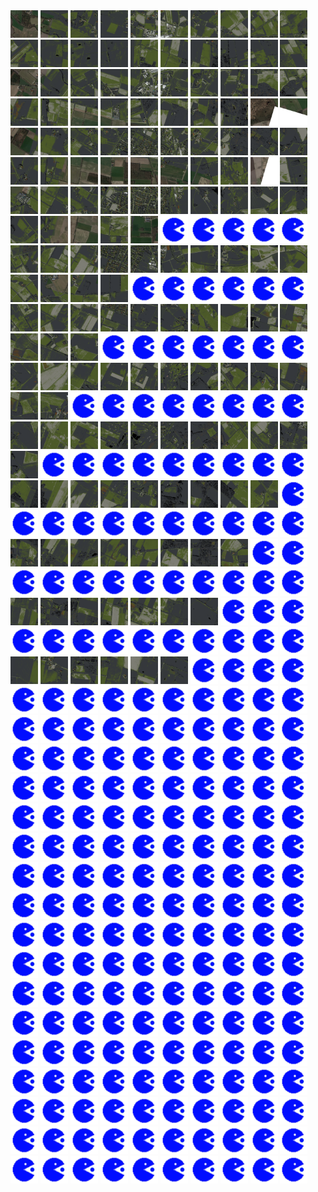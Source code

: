 <html>
<div>
<img src="https://github.com/HakkaTjakka/NL_TILE_MAP/blob/main/18/645/-1039/r.6450.-10390.png" height="44" width="44">
<img src="https://github.com/HakkaTjakka/NL_TILE_MAP/blob/main/18/645/-1039/r.6451.-10390.png" height="44" width="44">
<img src="https://github.com/HakkaTjakka/NL_TILE_MAP/blob/main/18/645/-1039/r.6452.-10390.png" height="44" width="44">
<img src="https://github.com/HakkaTjakka/NL_TILE_MAP/blob/main/18/645/-1039/r.6453.-10390.png" height="44" width="44">
<img src="https://github.com/HakkaTjakka/NL_TILE_MAP/blob/main/18/645/-1039/r.6454.-10390.png" height="44" width="44">
<img src="https://github.com/HakkaTjakka/NL_TILE_MAP/blob/main/18/645/-1039/r.6455.-10390.png" height="44" width="44">
<img src="https://github.com/HakkaTjakka/NL_TILE_MAP/blob/main/18/645/-1039/r.6456.-10390.png" height="44" width="44">
<img src="https://github.com/HakkaTjakka/NL_TILE_MAP/blob/main/18/645/-1039/r.6457.-10390.png" height="44" width="44">
<img src="https://github.com/HakkaTjakka/NL_TILE_MAP/blob/main/18/645/-1039/r.6458.-10390.png" height="44" width="44">
<img src="https://github.com/HakkaTjakka/NL_TILE_MAP/blob/main/18/645/-1039/r.6459.-10390.png" height="44" width="44">
<img src="https://github.com/HakkaTjakka/NL_TILE_MAP/blob/main/18/646/-1039/r.6460.-10390.png" height="44" width="44">
<img src="https://github.com/HakkaTjakka/NL_TILE_MAP/blob/main/18/646/-1039/r.6461.-10390.png" height="44" width="44">
<img src="https://github.com/HakkaTjakka/NL_TILE_MAP/blob/main/18/646/-1039/r.6462.-10390.png" height="44" width="44">
<img src="https://github.com/HakkaTjakka/NL_TILE_MAP/blob/main/18/646/-1039/r.6463.-10390.png" height="44" width="44">
<img src="https://github.com/HakkaTjakka/NL_TILE_MAP/blob/main/18/646/-1039/r.6464.-10390.png" height="44" width="44">
<img src="https://github.com/HakkaTjakka/NL_TILE_MAP/blob/main/18/646/-1039/r.6465.-10390.png" height="44" width="44">
<img src="https://github.com/HakkaTjakka/NL_TILE_MAP/blob/main/18/646/-1039/r.6466.-10390.png" height="44" width="44">
<img src="https://github.com/HakkaTjakka/NL_TILE_MAP/blob/main/18/646/-1039/r.6467.-10390.png" height="44" width="44">
<img src="https://github.com/HakkaTjakka/NL_TILE_MAP/blob/main/18/646/-1039/r.6468.-10390.png" height="44" width="44">
<img src="https://github.com/HakkaTjakka/NL_TILE_MAP/blob/main/18/646/-1039/r.6469.-10390.png" height="44" width="44">
<br>
<img src="https://github.com/HakkaTjakka/NL_TILE_MAP/blob/main/18/645/-1039/r.6450.-10389.png" height="44" width="44">
<img src="https://github.com/HakkaTjakka/NL_TILE_MAP/blob/main/18/645/-1039/r.6451.-10389.png" height="44" width="44">
<img src="https://github.com/HakkaTjakka/NL_TILE_MAP/blob/main/18/645/-1039/r.6452.-10389.png" height="44" width="44">
<img src="https://github.com/HakkaTjakka/NL_TILE_MAP/blob/main/18/645/-1039/r.6453.-10389.png" height="44" width="44">
<img src="https://github.com/HakkaTjakka/NL_TILE_MAP/blob/main/18/645/-1039/r.6454.-10389.png" height="44" width="44">
<img src="https://github.com/HakkaTjakka/NL_TILE_MAP/blob/main/18/645/-1039/r.6455.-10389.png" height="44" width="44">
<img src="https://github.com/HakkaTjakka/NL_TILE_MAP/blob/main/18/645/-1039/r.6456.-10389.png" height="44" width="44">
<img src="https://github.com/HakkaTjakka/NL_TILE_MAP/blob/main/18/645/-1039/r.6457.-10389.png" height="44" width="44">
<img src="https://github.com/HakkaTjakka/NL_TILE_MAP/blob/main/18/645/-1039/r.6458.-10389.png" height="44" width="44">
<img src="https://github.com/HakkaTjakka/NL_TILE_MAP/blob/main/18/645/-1039/r.6459.-10389.png" height="44" width="44">
<img src="https://github.com/HakkaTjakka/NL_TILE_MAP/blob/main/18/646/-1039/r.6460.-10389.png" height="44" width="44">
<img src="https://github.com/HakkaTjakka/NL_TILE_MAP/blob/main/18/646/-1039/r.6461.-10389.png" height="44" width="44">
<img src="https://github.com/HakkaTjakka/NL_TILE_MAP/blob/main/18/646/-1039/r.6462.-10389.png" height="44" width="44">
<img src="https://github.com/HakkaTjakka/NL_TILE_MAP/blob/main/18/646/-1039/r.6463.-10389.png" height="44" width="44">
<img src="https://github.com/HakkaTjakka/NL_TILE_MAP/blob/main/18/646/-1039/r.6464.-10389.png" height="44" width="44">
<img src="https://github.com/HakkaTjakka/NL_TILE_MAP/blob/main/18/646/-1039/r.6465.-10389.png" height="44" width="44">
<img src="https://github.com/HakkaTjakka/NL_TILE_MAP/blob/main/18/646/-1039/r.6466.-10389.png" height="44" width="44">
<img src="https://github.com/HakkaTjakka/NL_TILE_MAP/blob/main/18/646/-1039/r.6467.-10389.png" height="44" width="44">
<img src="https://github.com/HakkaTjakka/NL_TILE_MAP/blob/main/18/646/-1039/r.6468.-10389.png" height="44" width="44">
<img src="https://github.com/HakkaTjakka/NL_TILE_MAP/blob/main/18/646/-1039/r.6469.-10389.png" height="44" width="44">
<br>
<img src="https://github.com/HakkaTjakka/NL_TILE_MAP/blob/main/18/645/-1039/r.6450.-10388.png" height="44" width="44">
<img src="https://github.com/HakkaTjakka/NL_TILE_MAP/blob/main/18/645/-1039/r.6451.-10388.png" height="44" width="44">
<img src="https://github.com/HakkaTjakka/NL_TILE_MAP/blob/main/18/645/-1039/r.6452.-10388.png" height="44" width="44">
<img src="https://github.com/HakkaTjakka/NL_TILE_MAP/blob/main/18/645/-1039/r.6453.-10388.png" height="44" width="44">
<img src="https://github.com/HakkaTjakka/NL_TILE_MAP/blob/main/18/645/-1039/r.6454.-10388.png" height="44" width="44">
<img src="https://github.com/HakkaTjakka/NL_TILE_MAP/blob/main/18/645/-1039/r.6455.-10388.png" height="44" width="44">
<img src="https://github.com/HakkaTjakka/NL_TILE_MAP/blob/main/18/645/-1039/r.6456.-10388.png" height="44" width="44">
<img src="https://github.com/HakkaTjakka/NL_TILE_MAP/blob/main/18/645/-1039/r.6457.-10388.png" height="44" width="44">
<img src="https://github.com/HakkaTjakka/NL_TILE_MAP/blob/main/18/645/-1039/r.6458.-10388.png" height="44" width="44">
<img src="https://github.com/HakkaTjakka/NL_TILE_MAP/blob/main/18/645/-1039/r.6459.-10388.png" height="44" width="44">
<img src="https://github.com/HakkaTjakka/NL_TILE_MAP/blob/main/18/646/-1039/r.6460.-10388.png" height="44" width="44">
<img src="https://github.com/HakkaTjakka/NL_TILE_MAP/blob/main/18/646/-1039/r.6461.-10388.png" height="44" width="44">
<img src="https://github.com/HakkaTjakka/NL_TILE_MAP/blob/main/18/646/-1039/r.6462.-10388.png" height="44" width="44">
<img src="https://github.com/HakkaTjakka/NL_TILE_MAP/blob/main/18/646/-1039/r.6463.-10388.png" height="44" width="44">
<img src="https://github.com/HakkaTjakka/NL_TILE_MAP/blob/main/18/646/-1039/r.6464.-10388.png" height="44" width="44">
<img src="https://github.com/HakkaTjakka/NL_TILE_MAP/blob/main/18/646/-1039/r.6465.-10388.png" height="44" width="44">
<img src="https://github.com/HakkaTjakka/NL_TILE_MAP/blob/main/18/646/-1039/r.6466.-10388.png" height="44" width="44">
<img src="https://github.com/HakkaTjakka/NL_TILE_MAP/blob/main/18/646/-1039/r.6467.-10388.png" height="44" width="44">
<img src="https://github.com/HakkaTjakka/NL_TILE_MAP/blob/main/18/646/-1039/r.6468.-10388.png" height="44" width="44">
<img src="https://github.com/HakkaTjakka/NL_TILE_MAP/blob/main/18/646/-1039/r.6469.-10388.png" height="44" width="44">
<br>
<img src="https://github.com/HakkaTjakka/NL_TILE_MAP/blob/main/18/645/-1039/r.6450.-10387.png" height="44" width="44">
<img src="https://github.com/HakkaTjakka/NL_TILE_MAP/blob/main/18/645/-1039/r.6451.-10387.png" height="44" width="44">
<img src="https://github.com/HakkaTjakka/NL_TILE_MAP/blob/main/18/645/-1039/r.6452.-10387.png" height="44" width="44">
<img src="https://github.com/HakkaTjakka/NL_TILE_MAP/blob/main/18/645/-1039/r.6453.-10387.png" height="44" width="44">
<img src="https://github.com/HakkaTjakka/NL_TILE_MAP/blob/main/18/645/-1039/r.6454.-10387.png" height="44" width="44">
<img src="https://github.com/HakkaTjakka/NL_TILE_MAP/blob/main/18/645/-1039/r.6455.-10387.png" height="44" width="44">
<img src="https://github.com/HakkaTjakka/NL_TILE_MAP/blob/main/18/645/-1039/r.6456.-10387.png" height="44" width="44">
<img src="https://github.com/HakkaTjakka/NL_TILE_MAP/blob/main/18/645/-1039/r.6457.-10387.png" height="44" width="44">
<img src="https://github.com/HakkaTjakka/NL_TILE_MAP/blob/main/18/645/-1039/r.6458.-10387.png" height="44" width="44">
<img src="https://github.com/HakkaTjakka/NL_TILE_MAP/blob/main/18/645/-1039/r.6459.-10387.png" height="44" width="44">
<img src="https://github.com/HakkaTjakka/NL_TILE_MAP/blob/main/18/646/-1039/r.6460.-10387.png" height="44" width="44">
<img src="https://github.com/HakkaTjakka/NL_TILE_MAP/blob/main/18/646/-1039/r.6461.-10387.png" height="44" width="44">
<img src="https://github.com/HakkaTjakka/NL_TILE_MAP/blob/main/18/646/-1039/r.6462.-10387.png" height="44" width="44">
<img src="https://github.com/HakkaTjakka/NL_TILE_MAP/blob/main/18/646/-1039/r.6463.-10387.png" height="44" width="44">
<img src="https://github.com/HakkaTjakka/NL_TILE_MAP/blob/main/18/646/-1039/r.6464.-10387.png" height="44" width="44">
<img src="https://github.com/HakkaTjakka/NL_TILE_MAP/blob/main/source.png" height="44" width="44">
<img src="https://github.com/HakkaTjakka/NL_TILE_MAP/blob/main/source.png" height="44" width="44">
<img src="https://github.com/HakkaTjakka/NL_TILE_MAP/blob/main/source.png" height="44" width="44">
<img src="https://github.com/HakkaTjakka/NL_TILE_MAP/blob/main/source.png" height="44" width="44">
<img src="https://github.com/HakkaTjakka/NL_TILE_MAP/blob/main/source.png" height="44" width="44">
<br>
<img src="https://github.com/HakkaTjakka/NL_TILE_MAP/blob/main/18/645/-1039/r.6450.-10386.png" height="44" width="44">
<img src="https://github.com/HakkaTjakka/NL_TILE_MAP/blob/main/18/645/-1039/r.6451.-10386.png" height="44" width="44">
<img src="https://github.com/HakkaTjakka/NL_TILE_MAP/blob/main/18/645/-1039/r.6452.-10386.png" height="44" width="44">
<img src="https://github.com/HakkaTjakka/NL_TILE_MAP/blob/main/18/645/-1039/r.6453.-10386.png" height="44" width="44">
<img src="https://github.com/HakkaTjakka/NL_TILE_MAP/blob/main/18/645/-1039/r.6454.-10386.png" height="44" width="44">
<img src="https://github.com/HakkaTjakka/NL_TILE_MAP/blob/main/18/645/-1039/r.6455.-10386.png" height="44" width="44">
<img src="https://github.com/HakkaTjakka/NL_TILE_MAP/blob/main/18/645/-1039/r.6456.-10386.png" height="44" width="44">
<img src="https://github.com/HakkaTjakka/NL_TILE_MAP/blob/main/18/645/-1039/r.6457.-10386.png" height="44" width="44">
<img src="https://github.com/HakkaTjakka/NL_TILE_MAP/blob/main/18/645/-1039/r.6458.-10386.png" height="44" width="44">
<img src="https://github.com/HakkaTjakka/NL_TILE_MAP/blob/main/18/645/-1039/r.6459.-10386.png" height="44" width="44">
<img src="https://github.com/HakkaTjakka/NL_TILE_MAP/blob/main/18/646/-1039/r.6460.-10386.png" height="44" width="44">
<img src="https://github.com/HakkaTjakka/NL_TILE_MAP/blob/main/18/646/-1039/r.6461.-10386.png" height="44" width="44">
<img src="https://github.com/HakkaTjakka/NL_TILE_MAP/blob/main/18/646/-1039/r.6462.-10386.png" height="44" width="44">
<img src="https://github.com/HakkaTjakka/NL_TILE_MAP/blob/main/18/646/-1039/r.6463.-10386.png" height="44" width="44">
<img src="https://github.com/HakkaTjakka/NL_TILE_MAP/blob/main/source.png" height="44" width="44">
<img src="https://github.com/HakkaTjakka/NL_TILE_MAP/blob/main/source.png" height="44" width="44">
<img src="https://github.com/HakkaTjakka/NL_TILE_MAP/blob/main/source.png" height="44" width="44">
<img src="https://github.com/HakkaTjakka/NL_TILE_MAP/blob/main/source.png" height="44" width="44">
<img src="https://github.com/HakkaTjakka/NL_TILE_MAP/blob/main/source.png" height="44" width="44">
<img src="https://github.com/HakkaTjakka/NL_TILE_MAP/blob/main/source.png" height="44" width="44">
<br>
<img src="https://github.com/HakkaTjakka/NL_TILE_MAP/blob/main/18/645/-1039/r.6450.-10385.png" height="44" width="44">
<img src="https://github.com/HakkaTjakka/NL_TILE_MAP/blob/main/18/645/-1039/r.6451.-10385.png" height="44" width="44">
<img src="https://github.com/HakkaTjakka/NL_TILE_MAP/blob/main/18/645/-1039/r.6452.-10385.png" height="44" width="44">
<img src="https://github.com/HakkaTjakka/NL_TILE_MAP/blob/main/18/645/-1039/r.6453.-10385.png" height="44" width="44">
<img src="https://github.com/HakkaTjakka/NL_TILE_MAP/blob/main/18/645/-1039/r.6454.-10385.png" height="44" width="44">
<img src="https://github.com/HakkaTjakka/NL_TILE_MAP/blob/main/18/645/-1039/r.6455.-10385.png" height="44" width="44">
<img src="https://github.com/HakkaTjakka/NL_TILE_MAP/blob/main/18/645/-1039/r.6456.-10385.png" height="44" width="44">
<img src="https://github.com/HakkaTjakka/NL_TILE_MAP/blob/main/18/645/-1039/r.6457.-10385.png" height="44" width="44">
<img src="https://github.com/HakkaTjakka/NL_TILE_MAP/blob/main/18/645/-1039/r.6458.-10385.png" height="44" width="44">
<img src="https://github.com/HakkaTjakka/NL_TILE_MAP/blob/main/18/645/-1039/r.6459.-10385.png" height="44" width="44">
<img src="https://github.com/HakkaTjakka/NL_TILE_MAP/blob/main/18/646/-1039/r.6460.-10385.png" height="44" width="44">
<img src="https://github.com/HakkaTjakka/NL_TILE_MAP/blob/main/18/646/-1039/r.6461.-10385.png" height="44" width="44">
<img src="https://github.com/HakkaTjakka/NL_TILE_MAP/blob/main/18/646/-1039/r.6462.-10385.png" height="44" width="44">
<img src="https://github.com/HakkaTjakka/NL_TILE_MAP/blob/main/source.png" height="44" width="44">
<img src="https://github.com/HakkaTjakka/NL_TILE_MAP/blob/main/source.png" height="44" width="44">
<img src="https://github.com/HakkaTjakka/NL_TILE_MAP/blob/main/source.png" height="44" width="44">
<img src="https://github.com/HakkaTjakka/NL_TILE_MAP/blob/main/source.png" height="44" width="44">
<img src="https://github.com/HakkaTjakka/NL_TILE_MAP/blob/main/source.png" height="44" width="44">
<img src="https://github.com/HakkaTjakka/NL_TILE_MAP/blob/main/source.png" height="44" width="44">
<img src="https://github.com/HakkaTjakka/NL_TILE_MAP/blob/main/source.png" height="44" width="44">
<br>
<img src="https://github.com/HakkaTjakka/NL_TILE_MAP/blob/main/18/645/-1039/r.6450.-10384.png" height="44" width="44">
<img src="https://github.com/HakkaTjakka/NL_TILE_MAP/blob/main/18/645/-1039/r.6451.-10384.png" height="44" width="44">
<img src="https://github.com/HakkaTjakka/NL_TILE_MAP/blob/main/18/645/-1039/r.6452.-10384.png" height="44" width="44">
<img src="https://github.com/HakkaTjakka/NL_TILE_MAP/blob/main/18/645/-1039/r.6453.-10384.png" height="44" width="44">
<img src="https://github.com/HakkaTjakka/NL_TILE_MAP/blob/main/18/645/-1039/r.6454.-10384.png" height="44" width="44">
<img src="https://github.com/HakkaTjakka/NL_TILE_MAP/blob/main/18/645/-1039/r.6455.-10384.png" height="44" width="44">
<img src="https://github.com/HakkaTjakka/NL_TILE_MAP/blob/main/18/645/-1039/r.6456.-10384.png" height="44" width="44">
<img src="https://github.com/HakkaTjakka/NL_TILE_MAP/blob/main/18/645/-1039/r.6457.-10384.png" height="44" width="44">
<img src="https://github.com/HakkaTjakka/NL_TILE_MAP/blob/main/18/645/-1039/r.6458.-10384.png" height="44" width="44">
<img src="https://github.com/HakkaTjakka/NL_TILE_MAP/blob/main/18/645/-1039/r.6459.-10384.png" height="44" width="44">
<img src="https://github.com/HakkaTjakka/NL_TILE_MAP/blob/main/18/646/-1039/r.6460.-10384.png" height="44" width="44">
<img src="https://github.com/HakkaTjakka/NL_TILE_MAP/blob/main/18/646/-1039/r.6461.-10384.png" height="44" width="44">
<img src="https://github.com/HakkaTjakka/NL_TILE_MAP/blob/main/source.png" height="44" width="44">
<img src="https://github.com/HakkaTjakka/NL_TILE_MAP/blob/main/source.png" height="44" width="44">
<img src="https://github.com/HakkaTjakka/NL_TILE_MAP/blob/main/source.png" height="44" width="44">
<img src="https://github.com/HakkaTjakka/NL_TILE_MAP/blob/main/source.png" height="44" width="44">
<img src="https://github.com/HakkaTjakka/NL_TILE_MAP/blob/main/source.png" height="44" width="44">
<img src="https://github.com/HakkaTjakka/NL_TILE_MAP/blob/main/source.png" height="44" width="44">
<img src="https://github.com/HakkaTjakka/NL_TILE_MAP/blob/main/source.png" height="44" width="44">
<img src="https://github.com/HakkaTjakka/NL_TILE_MAP/blob/main/source.png" height="44" width="44">
<br>
<img src="https://github.com/HakkaTjakka/NL_TILE_MAP/blob/main/18/645/-1039/r.6450.-10383.png" height="44" width="44">
<img src="https://github.com/HakkaTjakka/NL_TILE_MAP/blob/main/18/645/-1039/r.6451.-10383.png" height="44" width="44">
<img src="https://github.com/HakkaTjakka/NL_TILE_MAP/blob/main/18/645/-1039/r.6452.-10383.png" height="44" width="44">
<img src="https://github.com/HakkaTjakka/NL_TILE_MAP/blob/main/18/645/-1039/r.6453.-10383.png" height="44" width="44">
<img src="https://github.com/HakkaTjakka/NL_TILE_MAP/blob/main/18/645/-1039/r.6454.-10383.png" height="44" width="44">
<img src="https://github.com/HakkaTjakka/NL_TILE_MAP/blob/main/18/645/-1039/r.6455.-10383.png" height="44" width="44">
<img src="https://github.com/HakkaTjakka/NL_TILE_MAP/blob/main/18/645/-1039/r.6456.-10383.png" height="44" width="44">
<img src="https://github.com/HakkaTjakka/NL_TILE_MAP/blob/main/18/645/-1039/r.6457.-10383.png" height="44" width="44">
<img src="https://github.com/HakkaTjakka/NL_TILE_MAP/blob/main/18/645/-1039/r.6458.-10383.png" height="44" width="44">
<img src="https://github.com/HakkaTjakka/NL_TILE_MAP/blob/main/18/645/-1039/r.6459.-10383.png" height="44" width="44">
<img src="https://github.com/HakkaTjakka/NL_TILE_MAP/blob/main/18/646/-1039/r.6460.-10383.png" height="44" width="44">
<img src="https://github.com/HakkaTjakka/NL_TILE_MAP/blob/main/source.png" height="44" width="44">
<img src="https://github.com/HakkaTjakka/NL_TILE_MAP/blob/main/source.png" height="44" width="44">
<img src="https://github.com/HakkaTjakka/NL_TILE_MAP/blob/main/source.png" height="44" width="44">
<img src="https://github.com/HakkaTjakka/NL_TILE_MAP/blob/main/source.png" height="44" width="44">
<img src="https://github.com/HakkaTjakka/NL_TILE_MAP/blob/main/source.png" height="44" width="44">
<img src="https://github.com/HakkaTjakka/NL_TILE_MAP/blob/main/source.png" height="44" width="44">
<img src="https://github.com/HakkaTjakka/NL_TILE_MAP/blob/main/source.png" height="44" width="44">
<img src="https://github.com/HakkaTjakka/NL_TILE_MAP/blob/main/source.png" height="44" width="44">
<img src="https://github.com/HakkaTjakka/NL_TILE_MAP/blob/main/source.png" height="44" width="44">
<br>
<img src="https://github.com/HakkaTjakka/NL_TILE_MAP/blob/main/18/645/-1039/r.6450.-10382.png" height="44" width="44">
<img src="https://github.com/HakkaTjakka/NL_TILE_MAP/blob/main/18/645/-1039/r.6451.-10382.png" height="44" width="44">
<img src="https://github.com/HakkaTjakka/NL_TILE_MAP/blob/main/18/645/-1039/r.6452.-10382.png" height="44" width="44">
<img src="https://github.com/HakkaTjakka/NL_TILE_MAP/blob/main/18/645/-1039/r.6453.-10382.png" height="44" width="44">
<img src="https://github.com/HakkaTjakka/NL_TILE_MAP/blob/main/18/645/-1039/r.6454.-10382.png" height="44" width="44">
<img src="https://github.com/HakkaTjakka/NL_TILE_MAP/blob/main/18/645/-1039/r.6455.-10382.png" height="44" width="44">
<img src="https://github.com/HakkaTjakka/NL_TILE_MAP/blob/main/18/645/-1039/r.6456.-10382.png" height="44" width="44">
<img src="https://github.com/HakkaTjakka/NL_TILE_MAP/blob/main/18/645/-1039/r.6457.-10382.png" height="44" width="44">
<img src="https://github.com/HakkaTjakka/NL_TILE_MAP/blob/main/18/645/-1039/r.6458.-10382.png" height="44" width="44">
<img src="https://github.com/HakkaTjakka/NL_TILE_MAP/blob/main/source.png" height="44" width="44">
<img src="https://github.com/HakkaTjakka/NL_TILE_MAP/blob/main/source.png" height="44" width="44">
<img src="https://github.com/HakkaTjakka/NL_TILE_MAP/blob/main/source.png" height="44" width="44">
<img src="https://github.com/HakkaTjakka/NL_TILE_MAP/blob/main/source.png" height="44" width="44">
<img src="https://github.com/HakkaTjakka/NL_TILE_MAP/blob/main/source.png" height="44" width="44">
<img src="https://github.com/HakkaTjakka/NL_TILE_MAP/blob/main/source.png" height="44" width="44">
<img src="https://github.com/HakkaTjakka/NL_TILE_MAP/blob/main/source.png" height="44" width="44">
<img src="https://github.com/HakkaTjakka/NL_TILE_MAP/blob/main/source.png" height="44" width="44">
<img src="https://github.com/HakkaTjakka/NL_TILE_MAP/blob/main/source.png" height="44" width="44">
<img src="https://github.com/HakkaTjakka/NL_TILE_MAP/blob/main/source.png" height="44" width="44">
<img src="https://github.com/HakkaTjakka/NL_TILE_MAP/blob/main/source.png" height="44" width="44">
<br>
<img src="https://github.com/HakkaTjakka/NL_TILE_MAP/blob/main/18/645/-1039/r.6450.-10381.png" height="44" width="44">
<img src="https://github.com/HakkaTjakka/NL_TILE_MAP/blob/main/18/645/-1039/r.6451.-10381.png" height="44" width="44">
<img src="https://github.com/HakkaTjakka/NL_TILE_MAP/blob/main/18/645/-1039/r.6452.-10381.png" height="44" width="44">
<img src="https://github.com/HakkaTjakka/NL_TILE_MAP/blob/main/18/645/-1039/r.6453.-10381.png" height="44" width="44">
<img src="https://github.com/HakkaTjakka/NL_TILE_MAP/blob/main/18/645/-1039/r.6454.-10381.png" height="44" width="44">
<img src="https://github.com/HakkaTjakka/NL_TILE_MAP/blob/main/18/645/-1039/r.6455.-10381.png" height="44" width="44">
<img src="https://github.com/HakkaTjakka/NL_TILE_MAP/blob/main/18/645/-1039/r.6456.-10381.png" height="44" width="44">
<img src="https://github.com/HakkaTjakka/NL_TILE_MAP/blob/main/18/645/-1039/r.6457.-10381.png" height="44" width="44">
<img src="https://github.com/HakkaTjakka/NL_TILE_MAP/blob/main/source.png" height="44" width="44">
<img src="https://github.com/HakkaTjakka/NL_TILE_MAP/blob/main/source.png" height="44" width="44">
<img src="https://github.com/HakkaTjakka/NL_TILE_MAP/blob/main/source.png" height="44" width="44">
<img src="https://github.com/HakkaTjakka/NL_TILE_MAP/blob/main/source.png" height="44" width="44">
<img src="https://github.com/HakkaTjakka/NL_TILE_MAP/blob/main/source.png" height="44" width="44">
<img src="https://github.com/HakkaTjakka/NL_TILE_MAP/blob/main/source.png" height="44" width="44">
<img src="https://github.com/HakkaTjakka/NL_TILE_MAP/blob/main/source.png" height="44" width="44">
<img src="https://github.com/HakkaTjakka/NL_TILE_MAP/blob/main/source.png" height="44" width="44">
<img src="https://github.com/HakkaTjakka/NL_TILE_MAP/blob/main/source.png" height="44" width="44">
<img src="https://github.com/HakkaTjakka/NL_TILE_MAP/blob/main/source.png" height="44" width="44">
<img src="https://github.com/HakkaTjakka/NL_TILE_MAP/blob/main/source.png" height="44" width="44">
<img src="https://github.com/HakkaTjakka/NL_TILE_MAP/blob/main/source.png" height="44" width="44">
<br>
<img src="https://github.com/HakkaTjakka/NL_TILE_MAP/blob/main/18/645/-1038/r.6450.-10380.png" height="44" width="44">
<img src="https://github.com/HakkaTjakka/NL_TILE_MAP/blob/main/18/645/-1038/r.6451.-10380.png" height="44" width="44">
<img src="https://github.com/HakkaTjakka/NL_TILE_MAP/blob/main/18/645/-1038/r.6452.-10380.png" height="44" width="44">
<img src="https://github.com/HakkaTjakka/NL_TILE_MAP/blob/main/18/645/-1038/r.6453.-10380.png" height="44" width="44">
<img src="https://github.com/HakkaTjakka/NL_TILE_MAP/blob/main/18/645/-1038/r.6454.-10380.png" height="44" width="44">
<img src="https://github.com/HakkaTjakka/NL_TILE_MAP/blob/main/18/645/-1038/r.6455.-10380.png" height="44" width="44">
<img src="https://github.com/HakkaTjakka/NL_TILE_MAP/blob/main/18/645/-1038/r.6456.-10380.png" height="44" width="44">
<img src="https://github.com/HakkaTjakka/NL_TILE_MAP/blob/main/source.png" height="44" width="44">
<img src="https://github.com/HakkaTjakka/NL_TILE_MAP/blob/main/source.png" height="44" width="44">
<img src="https://github.com/HakkaTjakka/NL_TILE_MAP/blob/main/source.png" height="44" width="44">
<img src="https://github.com/HakkaTjakka/NL_TILE_MAP/blob/main/source.png" height="44" width="44">
<img src="https://github.com/HakkaTjakka/NL_TILE_MAP/blob/main/source.png" height="44" width="44">
<img src="https://github.com/HakkaTjakka/NL_TILE_MAP/blob/main/source.png" height="44" width="44">
<img src="https://github.com/HakkaTjakka/NL_TILE_MAP/blob/main/source.png" height="44" width="44">
<img src="https://github.com/HakkaTjakka/NL_TILE_MAP/blob/main/source.png" height="44" width="44">
<img src="https://github.com/HakkaTjakka/NL_TILE_MAP/blob/main/source.png" height="44" width="44">
<img src="https://github.com/HakkaTjakka/NL_TILE_MAP/blob/main/source.png" height="44" width="44">
<img src="https://github.com/HakkaTjakka/NL_TILE_MAP/blob/main/source.png" height="44" width="44">
<img src="https://github.com/HakkaTjakka/NL_TILE_MAP/blob/main/source.png" height="44" width="44">
<img src="https://github.com/HakkaTjakka/NL_TILE_MAP/blob/main/source.png" height="44" width="44">
<br>
<img src="https://github.com/HakkaTjakka/NL_TILE_MAP/blob/main/18/645/-1038/r.6450.-10379.png" height="44" width="44">
<img src="https://github.com/HakkaTjakka/NL_TILE_MAP/blob/main/18/645/-1038/r.6451.-10379.png" height="44" width="44">
<img src="https://github.com/HakkaTjakka/NL_TILE_MAP/blob/main/18/645/-1038/r.6452.-10379.png" height="44" width="44">
<img src="https://github.com/HakkaTjakka/NL_TILE_MAP/blob/main/18/645/-1038/r.6453.-10379.png" height="44" width="44">
<img src="https://github.com/HakkaTjakka/NL_TILE_MAP/blob/main/18/645/-1038/r.6454.-10379.png" height="44" width="44">
<img src="https://github.com/HakkaTjakka/NL_TILE_MAP/blob/main/18/645/-1038/r.6455.-10379.png" height="44" width="44">
<img src="https://github.com/HakkaTjakka/NL_TILE_MAP/blob/main/source.png" height="44" width="44">
<img src="https://github.com/HakkaTjakka/NL_TILE_MAP/blob/main/source.png" height="44" width="44">
<img src="https://github.com/HakkaTjakka/NL_TILE_MAP/blob/main/source.png" height="44" width="44">
<img src="https://github.com/HakkaTjakka/NL_TILE_MAP/blob/main/source.png" height="44" width="44">
<img src="https://github.com/HakkaTjakka/NL_TILE_MAP/blob/main/source.png" height="44" width="44">
<img src="https://github.com/HakkaTjakka/NL_TILE_MAP/blob/main/source.png" height="44" width="44">
<img src="https://github.com/HakkaTjakka/NL_TILE_MAP/blob/main/source.png" height="44" width="44">
<img src="https://github.com/HakkaTjakka/NL_TILE_MAP/blob/main/source.png" height="44" width="44">
<img src="https://github.com/HakkaTjakka/NL_TILE_MAP/blob/main/source.png" height="44" width="44">
<img src="https://github.com/HakkaTjakka/NL_TILE_MAP/blob/main/source.png" height="44" width="44">
<img src="https://github.com/HakkaTjakka/NL_TILE_MAP/blob/main/source.png" height="44" width="44">
<img src="https://github.com/HakkaTjakka/NL_TILE_MAP/blob/main/source.png" height="44" width="44">
<img src="https://github.com/HakkaTjakka/NL_TILE_MAP/blob/main/source.png" height="44" width="44">
<img src="https://github.com/HakkaTjakka/NL_TILE_MAP/blob/main/source.png" height="44" width="44">
<br>
<img src="https://github.com/HakkaTjakka/NL_TILE_MAP/blob/main/source.png" height="44" width="44">
<img src="https://github.com/HakkaTjakka/NL_TILE_MAP/blob/main/source.png" height="44" width="44">
<img src="https://github.com/HakkaTjakka/NL_TILE_MAP/blob/main/source.png" height="44" width="44">
<img src="https://github.com/HakkaTjakka/NL_TILE_MAP/blob/main/source.png" height="44" width="44">
<img src="https://github.com/HakkaTjakka/NL_TILE_MAP/blob/main/source.png" height="44" width="44">
<img src="https://github.com/HakkaTjakka/NL_TILE_MAP/blob/main/source.png" height="44" width="44">
<img src="https://github.com/HakkaTjakka/NL_TILE_MAP/blob/main/source.png" height="44" width="44">
<img src="https://github.com/HakkaTjakka/NL_TILE_MAP/blob/main/source.png" height="44" width="44">
<img src="https://github.com/HakkaTjakka/NL_TILE_MAP/blob/main/source.png" height="44" width="44">
<img src="https://github.com/HakkaTjakka/NL_TILE_MAP/blob/main/source.png" height="44" width="44">
<img src="https://github.com/HakkaTjakka/NL_TILE_MAP/blob/main/source.png" height="44" width="44">
<img src="https://github.com/HakkaTjakka/NL_TILE_MAP/blob/main/source.png" height="44" width="44">
<img src="https://github.com/HakkaTjakka/NL_TILE_MAP/blob/main/source.png" height="44" width="44">
<img src="https://github.com/HakkaTjakka/NL_TILE_MAP/blob/main/source.png" height="44" width="44">
<img src="https://github.com/HakkaTjakka/NL_TILE_MAP/blob/main/source.png" height="44" width="44">
<img src="https://github.com/HakkaTjakka/NL_TILE_MAP/blob/main/source.png" height="44" width="44">
<img src="https://github.com/HakkaTjakka/NL_TILE_MAP/blob/main/source.png" height="44" width="44">
<img src="https://github.com/HakkaTjakka/NL_TILE_MAP/blob/main/source.png" height="44" width="44">
<img src="https://github.com/HakkaTjakka/NL_TILE_MAP/blob/main/source.png" height="44" width="44">
<img src="https://github.com/HakkaTjakka/NL_TILE_MAP/blob/main/source.png" height="44" width="44">
<br>
<img src="https://github.com/HakkaTjakka/NL_TILE_MAP/blob/main/source.png" height="44" width="44">
<img src="https://github.com/HakkaTjakka/NL_TILE_MAP/blob/main/source.png" height="44" width="44">
<img src="https://github.com/HakkaTjakka/NL_TILE_MAP/blob/main/source.png" height="44" width="44">
<img src="https://github.com/HakkaTjakka/NL_TILE_MAP/blob/main/source.png" height="44" width="44">
<img src="https://github.com/HakkaTjakka/NL_TILE_MAP/blob/main/source.png" height="44" width="44">
<img src="https://github.com/HakkaTjakka/NL_TILE_MAP/blob/main/source.png" height="44" width="44">
<img src="https://github.com/HakkaTjakka/NL_TILE_MAP/blob/main/source.png" height="44" width="44">
<img src="https://github.com/HakkaTjakka/NL_TILE_MAP/blob/main/source.png" height="44" width="44">
<img src="https://github.com/HakkaTjakka/NL_TILE_MAP/blob/main/source.png" height="44" width="44">
<img src="https://github.com/HakkaTjakka/NL_TILE_MAP/blob/main/source.png" height="44" width="44">
<img src="https://github.com/HakkaTjakka/NL_TILE_MAP/blob/main/source.png" height="44" width="44">
<img src="https://github.com/HakkaTjakka/NL_TILE_MAP/blob/main/source.png" height="44" width="44">
<img src="https://github.com/HakkaTjakka/NL_TILE_MAP/blob/main/source.png" height="44" width="44">
<img src="https://github.com/HakkaTjakka/NL_TILE_MAP/blob/main/source.png" height="44" width="44">
<img src="https://github.com/HakkaTjakka/NL_TILE_MAP/blob/main/source.png" height="44" width="44">
<img src="https://github.com/HakkaTjakka/NL_TILE_MAP/blob/main/source.png" height="44" width="44">
<img src="https://github.com/HakkaTjakka/NL_TILE_MAP/blob/main/source.png" height="44" width="44">
<img src="https://github.com/HakkaTjakka/NL_TILE_MAP/blob/main/source.png" height="44" width="44">
<img src="https://github.com/HakkaTjakka/NL_TILE_MAP/blob/main/source.png" height="44" width="44">
<img src="https://github.com/HakkaTjakka/NL_TILE_MAP/blob/main/source.png" height="44" width="44">
<br>
<img src="https://github.com/HakkaTjakka/NL_TILE_MAP/blob/main/source.png" height="44" width="44">
<img src="https://github.com/HakkaTjakka/NL_TILE_MAP/blob/main/source.png" height="44" width="44">
<img src="https://github.com/HakkaTjakka/NL_TILE_MAP/blob/main/source.png" height="44" width="44">
<img src="https://github.com/HakkaTjakka/NL_TILE_MAP/blob/main/source.png" height="44" width="44">
<img src="https://github.com/HakkaTjakka/NL_TILE_MAP/blob/main/source.png" height="44" width="44">
<img src="https://github.com/HakkaTjakka/NL_TILE_MAP/blob/main/source.png" height="44" width="44">
<img src="https://github.com/HakkaTjakka/NL_TILE_MAP/blob/main/source.png" height="44" width="44">
<img src="https://github.com/HakkaTjakka/NL_TILE_MAP/blob/main/source.png" height="44" width="44">
<img src="https://github.com/HakkaTjakka/NL_TILE_MAP/blob/main/source.png" height="44" width="44">
<img src="https://github.com/HakkaTjakka/NL_TILE_MAP/blob/main/source.png" height="44" width="44">
<img src="https://github.com/HakkaTjakka/NL_TILE_MAP/blob/main/source.png" height="44" width="44">
<img src="https://github.com/HakkaTjakka/NL_TILE_MAP/blob/main/source.png" height="44" width="44">
<img src="https://github.com/HakkaTjakka/NL_TILE_MAP/blob/main/source.png" height="44" width="44">
<img src="https://github.com/HakkaTjakka/NL_TILE_MAP/blob/main/source.png" height="44" width="44">
<img src="https://github.com/HakkaTjakka/NL_TILE_MAP/blob/main/source.png" height="44" width="44">
<img src="https://github.com/HakkaTjakka/NL_TILE_MAP/blob/main/source.png" height="44" width="44">
<img src="https://github.com/HakkaTjakka/NL_TILE_MAP/blob/main/source.png" height="44" width="44">
<img src="https://github.com/HakkaTjakka/NL_TILE_MAP/blob/main/source.png" height="44" width="44">
<img src="https://github.com/HakkaTjakka/NL_TILE_MAP/blob/main/source.png" height="44" width="44">
<img src="https://github.com/HakkaTjakka/NL_TILE_MAP/blob/main/source.png" height="44" width="44">
<br>
<img src="https://github.com/HakkaTjakka/NL_TILE_MAP/blob/main/source.png" height="44" width="44">
<img src="https://github.com/HakkaTjakka/NL_TILE_MAP/blob/main/source.png" height="44" width="44">
<img src="https://github.com/HakkaTjakka/NL_TILE_MAP/blob/main/source.png" height="44" width="44">
<img src="https://github.com/HakkaTjakka/NL_TILE_MAP/blob/main/source.png" height="44" width="44">
<img src="https://github.com/HakkaTjakka/NL_TILE_MAP/blob/main/source.png" height="44" width="44">
<img src="https://github.com/HakkaTjakka/NL_TILE_MAP/blob/main/source.png" height="44" width="44">
<img src="https://github.com/HakkaTjakka/NL_TILE_MAP/blob/main/source.png" height="44" width="44">
<img src="https://github.com/HakkaTjakka/NL_TILE_MAP/blob/main/source.png" height="44" width="44">
<img src="https://github.com/HakkaTjakka/NL_TILE_MAP/blob/main/source.png" height="44" width="44">
<img src="https://github.com/HakkaTjakka/NL_TILE_MAP/blob/main/source.png" height="44" width="44">
<img src="https://github.com/HakkaTjakka/NL_TILE_MAP/blob/main/source.png" height="44" width="44">
<img src="https://github.com/HakkaTjakka/NL_TILE_MAP/blob/main/source.png" height="44" width="44">
<img src="https://github.com/HakkaTjakka/NL_TILE_MAP/blob/main/source.png" height="44" width="44">
<img src="https://github.com/HakkaTjakka/NL_TILE_MAP/blob/main/source.png" height="44" width="44">
<img src="https://github.com/HakkaTjakka/NL_TILE_MAP/blob/main/source.png" height="44" width="44">
<img src="https://github.com/HakkaTjakka/NL_TILE_MAP/blob/main/source.png" height="44" width="44">
<img src="https://github.com/HakkaTjakka/NL_TILE_MAP/blob/main/source.png" height="44" width="44">
<img src="https://github.com/HakkaTjakka/NL_TILE_MAP/blob/main/source.png" height="44" width="44">
<img src="https://github.com/HakkaTjakka/NL_TILE_MAP/blob/main/source.png" height="44" width="44">
<img src="https://github.com/HakkaTjakka/NL_TILE_MAP/blob/main/source.png" height="44" width="44">
<br>
<img src="https://github.com/HakkaTjakka/NL_TILE_MAP/blob/main/source.png" height="44" width="44">
<img src="https://github.com/HakkaTjakka/NL_TILE_MAP/blob/main/source.png" height="44" width="44">
<img src="https://github.com/HakkaTjakka/NL_TILE_MAP/blob/main/source.png" height="44" width="44">
<img src="https://github.com/HakkaTjakka/NL_TILE_MAP/blob/main/source.png" height="44" width="44">
<img src="https://github.com/HakkaTjakka/NL_TILE_MAP/blob/main/source.png" height="44" width="44">
<img src="https://github.com/HakkaTjakka/NL_TILE_MAP/blob/main/source.png" height="44" width="44">
<img src="https://github.com/HakkaTjakka/NL_TILE_MAP/blob/main/source.png" height="44" width="44">
<img src="https://github.com/HakkaTjakka/NL_TILE_MAP/blob/main/source.png" height="44" width="44">
<img src="https://github.com/HakkaTjakka/NL_TILE_MAP/blob/main/source.png" height="44" width="44">
<img src="https://github.com/HakkaTjakka/NL_TILE_MAP/blob/main/source.png" height="44" width="44">
<img src="https://github.com/HakkaTjakka/NL_TILE_MAP/blob/main/source.png" height="44" width="44">
<img src="https://github.com/HakkaTjakka/NL_TILE_MAP/blob/main/source.png" height="44" width="44">
<img src="https://github.com/HakkaTjakka/NL_TILE_MAP/blob/main/source.png" height="44" width="44">
<img src="https://github.com/HakkaTjakka/NL_TILE_MAP/blob/main/source.png" height="44" width="44">
<img src="https://github.com/HakkaTjakka/NL_TILE_MAP/blob/main/source.png" height="44" width="44">
<img src="https://github.com/HakkaTjakka/NL_TILE_MAP/blob/main/source.png" height="44" width="44">
<img src="https://github.com/HakkaTjakka/NL_TILE_MAP/blob/main/source.png" height="44" width="44">
<img src="https://github.com/HakkaTjakka/NL_TILE_MAP/blob/main/source.png" height="44" width="44">
<img src="https://github.com/HakkaTjakka/NL_TILE_MAP/blob/main/source.png" height="44" width="44">
<img src="https://github.com/HakkaTjakka/NL_TILE_MAP/blob/main/source.png" height="44" width="44">
<br>
<img src="https://github.com/HakkaTjakka/NL_TILE_MAP/blob/main/source.png" height="44" width="44">
<img src="https://github.com/HakkaTjakka/NL_TILE_MAP/blob/main/source.png" height="44" width="44">
<img src="https://github.com/HakkaTjakka/NL_TILE_MAP/blob/main/source.png" height="44" width="44">
<img src="https://github.com/HakkaTjakka/NL_TILE_MAP/blob/main/source.png" height="44" width="44">
<img src="https://github.com/HakkaTjakka/NL_TILE_MAP/blob/main/source.png" height="44" width="44">
<img src="https://github.com/HakkaTjakka/NL_TILE_MAP/blob/main/source.png" height="44" width="44">
<img src="https://github.com/HakkaTjakka/NL_TILE_MAP/blob/main/source.png" height="44" width="44">
<img src="https://github.com/HakkaTjakka/NL_TILE_MAP/blob/main/source.png" height="44" width="44">
<img src="https://github.com/HakkaTjakka/NL_TILE_MAP/blob/main/source.png" height="44" width="44">
<img src="https://github.com/HakkaTjakka/NL_TILE_MAP/blob/main/source.png" height="44" width="44">
<img src="https://github.com/HakkaTjakka/NL_TILE_MAP/blob/main/source.png" height="44" width="44">
<img src="https://github.com/HakkaTjakka/NL_TILE_MAP/blob/main/source.png" height="44" width="44">
<img src="https://github.com/HakkaTjakka/NL_TILE_MAP/blob/main/source.png" height="44" width="44">
<img src="https://github.com/HakkaTjakka/NL_TILE_MAP/blob/main/source.png" height="44" width="44">
<img src="https://github.com/HakkaTjakka/NL_TILE_MAP/blob/main/source.png" height="44" width="44">
<img src="https://github.com/HakkaTjakka/NL_TILE_MAP/blob/main/source.png" height="44" width="44">
<img src="https://github.com/HakkaTjakka/NL_TILE_MAP/blob/main/source.png" height="44" width="44">
<img src="https://github.com/HakkaTjakka/NL_TILE_MAP/blob/main/source.png" height="44" width="44">
<img src="https://github.com/HakkaTjakka/NL_TILE_MAP/blob/main/source.png" height="44" width="44">
<img src="https://github.com/HakkaTjakka/NL_TILE_MAP/blob/main/source.png" height="44" width="44">
<br>
<img src="https://github.com/HakkaTjakka/NL_TILE_MAP/blob/main/source.png" height="44" width="44">
<img src="https://github.com/HakkaTjakka/NL_TILE_MAP/blob/main/source.png" height="44" width="44">
<img src="https://github.com/HakkaTjakka/NL_TILE_MAP/blob/main/source.png" height="44" width="44">
<img src="https://github.com/HakkaTjakka/NL_TILE_MAP/blob/main/source.png" height="44" width="44">
<img src="https://github.com/HakkaTjakka/NL_TILE_MAP/blob/main/source.png" height="44" width="44">
<img src="https://github.com/HakkaTjakka/NL_TILE_MAP/blob/main/source.png" height="44" width="44">
<img src="https://github.com/HakkaTjakka/NL_TILE_MAP/blob/main/source.png" height="44" width="44">
<img src="https://github.com/HakkaTjakka/NL_TILE_MAP/blob/main/source.png" height="44" width="44">
<img src="https://github.com/HakkaTjakka/NL_TILE_MAP/blob/main/source.png" height="44" width="44">
<img src="https://github.com/HakkaTjakka/NL_TILE_MAP/blob/main/source.png" height="44" width="44">
<img src="https://github.com/HakkaTjakka/NL_TILE_MAP/blob/main/source.png" height="44" width="44">
<img src="https://github.com/HakkaTjakka/NL_TILE_MAP/blob/main/source.png" height="44" width="44">
<img src="https://github.com/HakkaTjakka/NL_TILE_MAP/blob/main/source.png" height="44" width="44">
<img src="https://github.com/HakkaTjakka/NL_TILE_MAP/blob/main/source.png" height="44" width="44">
<img src="https://github.com/HakkaTjakka/NL_TILE_MAP/blob/main/source.png" height="44" width="44">
<img src="https://github.com/HakkaTjakka/NL_TILE_MAP/blob/main/source.png" height="44" width="44">
<img src="https://github.com/HakkaTjakka/NL_TILE_MAP/blob/main/source.png" height="44" width="44">
<img src="https://github.com/HakkaTjakka/NL_TILE_MAP/blob/main/source.png" height="44" width="44">
<img src="https://github.com/HakkaTjakka/NL_TILE_MAP/blob/main/source.png" height="44" width="44">
<img src="https://github.com/HakkaTjakka/NL_TILE_MAP/blob/main/source.png" height="44" width="44">
<br>
<img src="https://github.com/HakkaTjakka/NL_TILE_MAP/blob/main/source.png" height="44" width="44">
<img src="https://github.com/HakkaTjakka/NL_TILE_MAP/blob/main/source.png" height="44" width="44">
<img src="https://github.com/HakkaTjakka/NL_TILE_MAP/blob/main/source.png" height="44" width="44">
<img src="https://github.com/HakkaTjakka/NL_TILE_MAP/blob/main/source.png" height="44" width="44">
<img src="https://github.com/HakkaTjakka/NL_TILE_MAP/blob/main/source.png" height="44" width="44">
<img src="https://github.com/HakkaTjakka/NL_TILE_MAP/blob/main/source.png" height="44" width="44">
<img src="https://github.com/HakkaTjakka/NL_TILE_MAP/blob/main/source.png" height="44" width="44">
<img src="https://github.com/HakkaTjakka/NL_TILE_MAP/blob/main/source.png" height="44" width="44">
<img src="https://github.com/HakkaTjakka/NL_TILE_MAP/blob/main/source.png" height="44" width="44">
<img src="https://github.com/HakkaTjakka/NL_TILE_MAP/blob/main/source.png" height="44" width="44">
<img src="https://github.com/HakkaTjakka/NL_TILE_MAP/blob/main/source.png" height="44" width="44">
<img src="https://github.com/HakkaTjakka/NL_TILE_MAP/blob/main/source.png" height="44" width="44">
<img src="https://github.com/HakkaTjakka/NL_TILE_MAP/blob/main/source.png" height="44" width="44">
<img src="https://github.com/HakkaTjakka/NL_TILE_MAP/blob/main/source.png" height="44" width="44">
<img src="https://github.com/HakkaTjakka/NL_TILE_MAP/blob/main/source.png" height="44" width="44">
<img src="https://github.com/HakkaTjakka/NL_TILE_MAP/blob/main/source.png" height="44" width="44">
<img src="https://github.com/HakkaTjakka/NL_TILE_MAP/blob/main/source.png" height="44" width="44">
<img src="https://github.com/HakkaTjakka/NL_TILE_MAP/blob/main/source.png" height="44" width="44">
<img src="https://github.com/HakkaTjakka/NL_TILE_MAP/blob/main/source.png" height="44" width="44">
<img src="https://github.com/HakkaTjakka/NL_TILE_MAP/blob/main/source.png" height="44" width="44">
<br>
</div>
</html>
